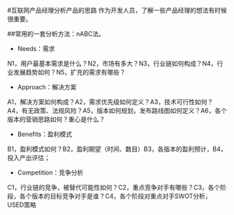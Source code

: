 #互联网产品经理分析产品的思路
作为开发人员，了解一些产品经理的想法有时候很重要。

##常用的一套分析方法：nABC法。
- Needs：需求

N1，用户最基本需求是什么？N2，市场有多大？N3，行业链如何构成？N4，行业发展趋势如何？N5，扩充的需求有哪些？

- Approach：解决方案

A1，解决方案如何构成？A2，需求优先级如何定义？A3，技术可行性如何？A4，有无政策、法规风险？A5，版本如何规划，发布路线图如何定义？A6，各个版本的营销思路如何？重心是什么？

- Benefits：盈利模式

B1，盈利模式如何？B2，盈利期望（时间、数目）B3，各版本的盈利预计，B4，投入产出评估；

- Competition：竞争分析

C1，行业链的竞争，被替代可能性如何？C2，重点竞争对手有哪些？C3，各个阶段，各个版本的目标竞争对手是谁？C4，各个阶段对重点对手SWOT分析，USED策略

